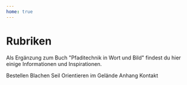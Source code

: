 ```yaml
---
home: true
---
```


# Rubriken
Als Ergänzung zum Buch "Pfaditechnik in Wort und Bild" findest du hier einige Informationen und Inspirationen.

<Chapter link="/bestellen" image="/bestellen.svg">Bestellen</Chapter>
<Chapter link="/blachen" image="/blachen.svg">Blachen</Chapter>
<Chapter link="/seil" image="/seil.svg">Seil</Chapter>
<Chapter link="/orientieren-im-gelaende" image="/orientieren-im-gelaende.svg">Orientieren im Gelände</Chapter>
<Chapter link="/anhang" image="/anhang.svg">Anhang</Chapter>
<Chapter link="/kontakt" image="/kontakt.svg">Kontakt</Chapter>
